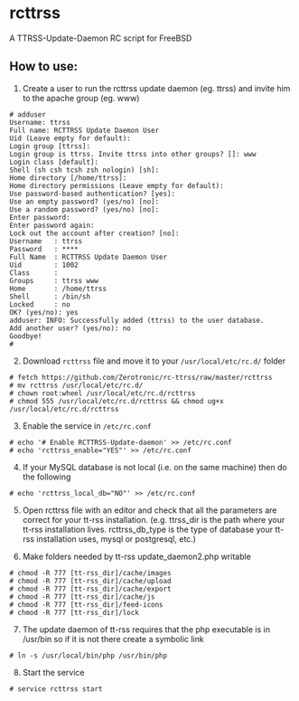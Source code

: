 # rcttrss
A TTRSS-Update-Daemon RC script for FreeBSD

## How to use:

1. Create a user to run the rcttrss update daemon (eg. ttrss) and invite him to the apache group (eg. www)
```
# adduser
Username: ttrss
Full name: RCTTRSS Update Daemon User
Uid (Leave empty for default):
Login group [ttrss]:
Login group is ttrss. Invite ttrss into other groups? []: www
Login class [default]:
Shell (sh csh tcsh zsh nologin) [sh]: 
Home directory [/home/ttrss]:
Home directory permissions (Leave empty for default):
Use password-based authentication? [yes]:
Use an empty password? (yes/no) [no]:
Use a random password? (yes/no) [no]:
Enter password:
Enter password again:
Lock out the account after creation? [no]:
Username   : ttrss
Password   : ****
Full Name  : RCTTRSS Update Daemon User
Uid        : 1002
Class      :
Groups     : ttrss www
Home       : /home/ttrss
Shell      : /bin/sh
Locked     : no
OK? (yes/no): yes
adduser: INFO: Successfully added (ttrss) to the user database.
Add another user? (yes/no): no
Goodbye!
#
```

2. Download `rcttrss` file and move it to your `/usr/local/etc/rc.d/` folder
```
# fetch https://github.com/Zerotronic/rc-ttrss/raw/master/rcttrss
# mv rcttrss /usr/local/etc/rc.d/
# chown root:wheel /usr/local/etc/rc.d/rcttrss
# chmod 555 /usr/local/etc/rc.d/rcttrss && chmod ug+x /usr/local/etc/rc.d/rcttrss
```

3. Enable the service in `/etc/rc.conf`
```
# echo '# Enable RCTTRSS-Update-daemon' >> /etc/rc.conf
# echo 'rcttrss_enable="YES"' >> /etc/rc.conf
```

4. If your MySQL database is not local (i.e. on the same machine) then do the following
```
# echo 'rcttrss_local_db="NO"' >> /etc/rc.conf
```

5. Open rcttrss file with an editor and check that all the parameters are correct for your tt-rss installation. (e.g. ttrss_dir is the path where your tt-rss installation lives. rcttrss_db_type is the type of database your tt-rss installation uses, mysql or postgresql, etc.)

6. Make folders needed by tt-rss update_daemon2.php writable
```
# chmod -R 777 [tt-rss_dir]/cache/images
# chmod -R 777 [tt-rss_dir]/cache/upload
# chmod -R 777 [tt-rss_dir]/cache/export
# chmod -R 777 [tt-rss_dir]/cache/js
# chmod -R 777 [tt-rss_dir]/feed-icons
# chmod -R 777 [tt-rss_dir]/lock
```

7. The update daemon of tt-rss requires that the php executable is in /usr/bin so if it is not there create a symbolic link
```
# ln -s /usr/local/bin/php /usr/bin/php
```

8. Start the service
```
# service rcttrss start
```
